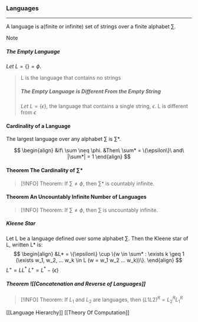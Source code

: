 ### Languages
---
A language is a(finite or infinite) set of strings over a finite alphabet $\sum$.

>[!Note]
>##### The Empty Language
$Let\ L = \{\} = \phi$.
> L is the language that contains no strings
> ##### The Empty Language is Different From the Empty String
>$Let\ L = \{\epsilon\}$, the language that contains a single string, $\epsilon$.
>L is different from $\epsilon$ 

#### Cardinality of a Language
The largest language over any alphabet $\sum$ is $\sum$*. 

$$
\begin{align}
&if\ \sum \neq \phi.
&Then\ \sum* = \{\epsilon\}\ and\ |\sum*| = 1 
\end{align}
$$

#### Theorem The Cardinality of $\sum$*
>[!INFO]
Theorem: If $\sum \neq \phi$, then $\sum*$ is countably infinite.

#### Theorem An Uncountably Infinite Number of Languages
>[!INFO]
Theorem: If $\sum \neq \phi$, then $\sum$ is uncountably infinite.



##### Kleene  Star
Let L be a language defined over some alphabet $\sum$. Then the Kleene star of L, written L* is:
$$
\begin{align}
&L* = \{\epsilon\} \cup \{w \in \sum* : \exists k \geq 1 (\exists w_1, w_2, … w_k \in L (w = w_1 w_2 … w_k))\}.
\end{align}
$$
$L^+ = LL^*$
$L^+ = L^* - \{\epsilon\}$

##### Theorem ![[Concatenation and Reverse of Languages]]
>[!INFO]
Theorem: If $L_1$ and $L_2$ are languages, then $(L1 L2)^R = L_2^R L_1^R$

[[Language Hierarchy]]
[[Theory Of Computation]]

